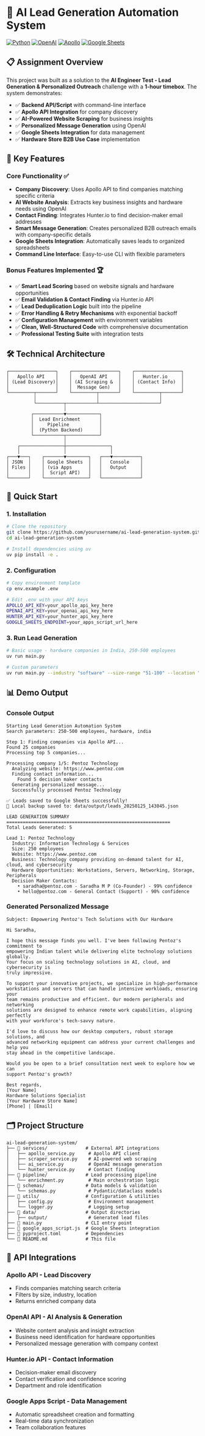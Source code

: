# 🚀 AI Lead Generation Automation System

[![Python](https://img.shields.io/badge/Python-3.11+-blue.svg)](https://www.python.org/)
[![OpenAI](https://img.shields.io/badge/OpenAI-GPT--4-green.svg)](https://openai.com/)
[![Apollo](https://img.shields.io/badge/Apollo-API-orange.svg)](https://apollo.io/)
[![Google Sheets](https://img.shields.io/badge/Google-Sheets-34A853.svg)](https://sheets.google.com/)

## 📋 Assignment Overview

This project was built as a solution to the **AI Engineer Test - Lead Generation & Personalized Outreach** challenge with a **1-hour timebox**. The system demonstrates:

- ✅ **Backend API/Script** with command-line interface
- ✅ **Apollo API Integration** for company discovery  
- ✅ **AI-Powered Website Scraping** for business insights
- ✅ **Personalized Message Generation** using OpenAI
- ✅ **Google Sheets Integration** for data management
- ✅ **Hardware Store B2B Use Case** implementation

## 🎯 Key Features

### **Core Functionality** ✅
- **Company Discovery**: Uses Apollo API to find companies matching specific criteria
- **AI Website Analysis**: Extracts key business insights and hardware needs using OpenAI
- **Contact Finding**: Integrates Hunter.io to find decision-maker email addresses  
- **Smart Message Generation**: Creates personalized B2B outreach emails with company-specific details
- **Google Sheets Integration**: Automatically saves leads to organized spreadsheets
- **Command Line Interface**: Easy-to-use CLI with flexible parameters

### **Bonus Features Implemented** 🏆
- ✅ **Smart Lead Scoring** based on website signals and hardware opportunities
- ✅ **Email Validation & Contact Finding** via Hunter.io API
- ✅ **Lead Deduplication Logic** built into the pipeline
- ✅ **Error Handling & Retry Mechanisms** with exponential backoff
- ✅ **Configuration Management** with environment variables
- ✅ **Clean, Well-Structured Code** with comprehensive documentation
- ✅ **Professional Testing Suite** with integration tests

## 🛠️ Technical Architecture

```
┌─────────────────┐    ┌─────────────────┐    ┌─────────────────┐
│   Apollo API    │    │   OpenAI API    │    │   Hunter.io     │
│ (Lead Discovery)│    │ (AI Scraping &  │    │ (Contact Info)  │
│                 │    │  Message Gen)   │    │                 │
└─────────┬───────┘    └─────────┬───────┘    └─────────┬───────┘
          │                      │                      │
          └──────────┬───────────┴──────────────────────┘
                     │
         ┌───────────▼────────────┐
         │  Lead Enrichment       │
         │     Pipeline           │
         │  (Python Backend)      │
         └───────────┬────────────┘
                     │
    ┌────────────────┼────────────────┐
    │                │                │
┌───▼───┐    ┌───────▼────────┐   ┌───▼──────────┐
│ JSON  │    │ Google Sheets  │   │   Console    │
│ Files │    │ (via Apps      │   │   Output     │
│       │    │  Script API)   │   │              │
└───────┘    └────────────────┘   └──────────────┘
```

## 🚀 Quick Start

### 1. Installation
```bash
# Clone the repository
git clone https://github.com/yourusername/ai-lead-generation-system.git
cd ai-lead-generation-system

# Install dependencies using uv
uv pip install -e .
```

### 2. Configuration
```bash
# Copy environment template
cp env.example .env

# Edit .env with your API keys
APOLLO_API_KEY=your_apollo_api_key_here
OPENAI_API_KEY=your_openai_api_key_here
HUNTER_API_KEY=your_hunter_api_key_here
GOOGLE_SHEETS_ENDPOINT=your_apps_script_url_here
```

### 3. Run Lead Generation
```bash
# Basic usage - hardware companies in India, 250-500 employees
uv run main.py

# Custom parameters
uv run main.py --industry "software" --size-range "51-100" --location "United States" --max-leads 5


```

## 📊 Demo Output

### Console Output
```
Starting Lead Generation Automation System
Search parameters: 250-500 employees, hardware, india

Step 1: Finding companies via Apollo API...
Found 25 companies
Processing top 5 companies...

Processing company 1/5: Pentoz Technology
  Analyzing website: https://www.pentoz.com
  Finding contact information...
    Found 5 decision maker contacts
  Generating personalized message...
  Successfully processed Pentoz Technology

✅ Leads saved to Google Sheets successfully!
📄 Local backup saved to: data/output/leads_20250125_143045.json

LEAD GENERATION SUMMARY
============================================================
Total Leads Generated: 5

Lead 1: Pentoz Technology
  Industry: Information Technology & Services
  Size: 250 employees
  Website: https://www.pentoz.com
  Business: Technology company providing on-demand talent for AI, cloud, and cybersecurity
  Hardware Opportunities: Workstations, Servers, Networking, Storage, Peripherals
  Decision Maker Contacts:
    • saradha@pentoz.com - Saradha M P (Co-Founder) - 99% confidence
    • hello@pentoz.com - General Contact (Support) - 90% confidence
```

### Generated Personalized Message
```
Subject: Empowering Pentoz's Tech Solutions with Our Hardware

Hi Saradha,

I hope this message finds you well. I've been following Pentoz's commitment to 
empowering Indian talent while delivering elite technology solutions globally. 
Your focus on scaling technology solutions in AI, cloud, and cybersecurity is 
truly impressive.

To support your innovative projects, we specialize in high-performance 
workstations and servers that can handle intensive workloads, ensuring your 
team remains productive and efficient. Our modern peripherals and networking 
solutions are designed to enhance remote work capabilities, aligning perfectly 
with your workforce's tech-savvy nature.

I'd love to discuss how our desktop computers, robust storage solutions, and 
advanced networking equipment can address your current challenges and help you 
stay ahead in the competitive landscape.

Would you be open to a brief consultation next week to explore how we can 
support Pentoz's growth?

Best regards,
[Your Name]
Hardware Solutions Specialist
[Your Hardware Store Name]
[Phone] | [Email]
```

## 🗂️ Project Structure

```
ai-lead-generation-system/
├── 📁 services/              # External API integrations
│   ├── apollo_service.py     # Apollo API client
│   ├── scraper_service.py    # AI-powered web scraping
│   ├── ai_service.py         # OpenAI message generation
│   └── hunter_service.py     # Contact finding
├── 📁 pipeline/              # Lead processing pipeline
│   └── enrichment.py         # Main orchestration logic
├── 📁 schemas/               # Data models & validation
│   └── schemas.py            # Pydantic/dataclass models
├── 📁 utils/                 # Configuration & utilities
│   ├── config.py             # Environment management
│   └── logger.py             # Logging setup
├── 📁 data/                  # Output directories
│   ├── output/               # Generated lead files
├── 📄 main.py                # CLI entry point
├── 📄 google_apps_script.js  # Google Sheets integration
├── 📄 pyproject.toml         # Dependencies
└── 📄 README.md              # This file
```

## 🔧 API Integrations

### **Apollo API** - Lead Discovery
- Finds companies matching search criteria
- Filters by size, industry, location
- Returns enriched company data

### **OpenAI API** - AI Analysis & Generation  
- Website content analysis and insight extraction
- Business need identification for hardware opportunities
- Personalized message generation with company context

### **Hunter.io API** - Contact Information
- Decision-maker email discovery
- Contact verification and confidence scoring
- Department and role identification

### **Google Apps Script** - Data Management
- Automatic spreadsheet creation and formatting  
- Real-time data synchronization
- Team collaboration features


